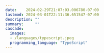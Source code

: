 ```yaml
---
date:    2024-02-29T21:07:03.006780-07:00
lastmod: 2024-03-01T22:11:36.651547-07:00
description: ""
summary:     ""
cascade:
  images:
  - /languages/typescript.jpeg
  programming_language: "TypeScript"
---
```

